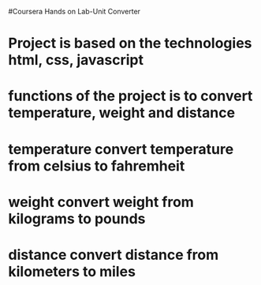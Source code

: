 #Coursera Hands on Lab-Unit Converter

# Project is based on the technologies html, css, javascript

# functions of the project is to convert temperature, weight and distance

# temperature convert temperature from celsius to fahremheit

# weight convert weight from kilograms to pounds

# distance convert distance from kilometers to miles
